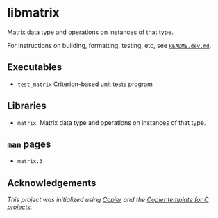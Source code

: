 # libmatrix

Matrix data type and operations on instances of that type.

For instructions on building, formatting, testing, etc, see [`README.dev.md`](README.dev.md).

## Executables

- `test_matrix` Criterion-based unit tests program

## Libraries

- `matrix`: Matrix data type and operations on instances of that type.

## `man` pages

- `matrix.3`

<!--
## Example

```c
```
-->

## Acknowledgements

_This project was initialized using [Copier](https://pypi.org/project/copier)
and the [Copier template for C projects](https://github.com/jspaaks/copier-template-for-c-projects)._
